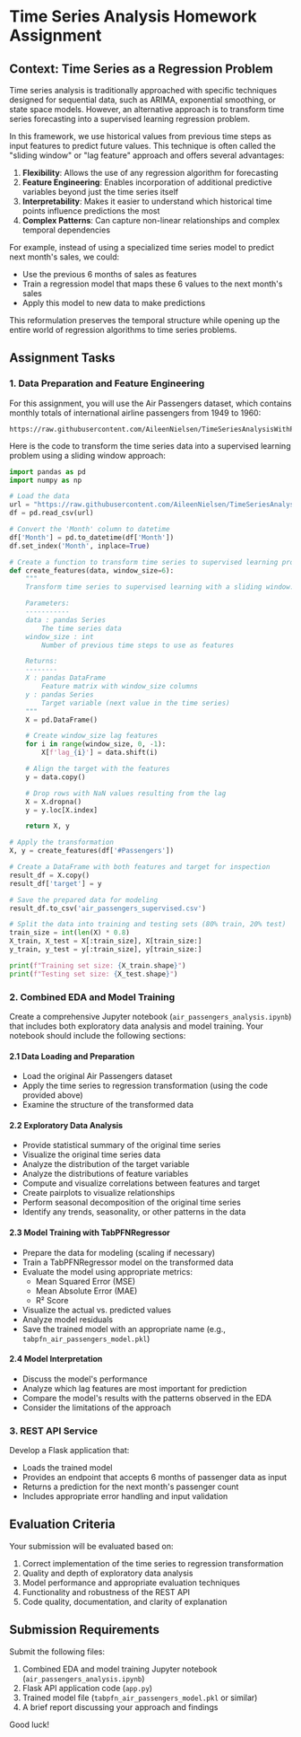 # Time Series Analysis Homework Assignment

## Context: Time Series as a Regression Problem

Time series analysis is traditionally approached with specific techniques designed for sequential data, such as ARIMA, exponential smoothing, or state space models. However, an alternative approach is to transform time series forecasting into a supervised learning regression problem.

In this framework, we use historical values from previous time steps as input features to predict future values. This technique is often called the "sliding window" or "lag feature" approach and offers several advantages:

1. **Flexibility**: Allows the use of any regression algorithm for forecasting
2. **Feature Engineering**: Enables incorporation of additional predictive variables beyond just the time series itself
3. **Interpretability**: Makes it easier to understand which historical time points influence predictions the most
4. **Complex Patterns**: Can capture non-linear relationships and complex temporal dependencies

For example, instead of using a specialized time series model to predict next month's sales, we could:

- Use the previous 6 months of sales as features
- Train a regression model that maps these 6 values to the next month's sales
- Apply this model to new data to make predictions

This reformulation preserves the temporal structure while opening up the entire world of regression algorithms to time series problems.

## Assignment Tasks

### 1. Data Preparation and Feature Engineering

For this assignment, you will use the Air Passengers dataset, which contains monthly totals of international airline passengers from 1949 to 1960:

```
https://raw.githubusercontent.com/AileenNielsen/TimeSeriesAnalysisWithPython/master/data/AirPassengers.csv
```

Here is the code to transform the time series data into a supervised learning problem using a sliding window approach:

```python
import pandas as pd
import numpy as np

# Load the data
url = "https://raw.githubusercontent.com/AileenNielsen/TimeSeriesAnalysisWithPython/master/data/AirPassengers.csv"
df = pd.read_csv(url)

# Convert the 'Month' column to datetime
df['Month'] = pd.to_datetime(df['Month'])
df.set_index('Month', inplace=True)

# Create a function to transform time series to supervised learning problem
def create_features(data, window_size=6):
    """
    Transform time series to supervised learning with a sliding window.

    Parameters:
    -----------
    data : pandas Series
        The time series data
    window_size : int
        Number of previous time steps to use as features

    Returns:
    --------
    X : pandas DataFrame
        Feature matrix with window_size columns
    y : pandas Series
        Target variable (next value in the time series)
    """
    X = pd.DataFrame()

    # Create window_size lag features
    for i in range(window_size, 0, -1):
        X[f'lag_{i}'] = data.shift(i)

    # Align the target with the features
    y = data.copy()

    # Drop rows with NaN values resulting from the lag
    X = X.dropna()
    y = y.loc[X.index]

    return X, y

# Apply the transformation
X, y = create_features(df['#Passengers'])

# Create a DataFrame with both features and target for inspection
result_df = X.copy()
result_df['target'] = y

# Save the prepared data for modeling
result_df.to_csv('air_passengers_supervised.csv')

# Split the data into training and testing sets (80% train, 20% test)
train_size = int(len(X) * 0.8)
X_train, X_test = X[:train_size], X[train_size:]
y_train, y_test = y[:train_size], y[train_size:]

print(f"Training set size: {X_train.shape}")
print(f"Testing set size: {X_test.shape}")
```

### 2. Combined EDA and Model Training

Create a comprehensive Jupyter notebook (`air_passengers_analysis.ipynb`) that includes both exploratory data analysis and model training. Your notebook should include the following sections:

#### 2.1 Data Loading and Preparation

- Load the original Air Passengers dataset
- Apply the time series to regression transformation (using the code provided above)
- Examine the structure of the transformed data

#### 2.2 Exploratory Data Analysis

- Provide statistical summary of the original time series
- Visualize the original time series data
- Analyze the distribution of the target variable
- Analyze the distributions of feature variables
- Compute and visualize correlations between features and target
- Create pairplots to visualize relationships
- Perform seasonal decomposition of the original time series
- Identify any trends, seasonality, or other patterns in the data

#### 2.3 Model Training with TabPFNRegressor

- Prepare the data for modeling (scaling if necessary)
- Train a TabPFNRegressor model on the transformed data
- Evaluate the model using appropriate metrics:
  - Mean Squared Error (MSE)
  - Mean Absolute Error (MAE)
  - R² Score
- Visualize the actual vs. predicted values
- Analyze model residuals
- Save the trained model with an appropriate name (e.g., `tabpfn_air_passengers_model.pkl`)

#### 2.4 Model Interpretation

- Discuss the model's performance
- Analyze which lag features are most important for prediction
- Compare the model's results with the patterns observed in the EDA
- Consider the limitations of the approach

### 3. REST API Service

Develop a Flask application that:

- Loads the trained model
- Provides an endpoint that accepts 6 months of passenger data as input
- Returns a prediction for the next month's passenger count
- Includes appropriate error handling and input validation

## Evaluation Criteria

Your submission will be evaluated based on:

1. Correct implementation of the time series to regression transformation
2. Quality and depth of exploratory data analysis
3. Model performance and appropriate evaluation techniques
4. Functionality and robustness of the REST API
5. Code quality, documentation, and clarity of explanation

## Submission Requirements

Submit the following files:

1. Combined EDA and model training Jupyter notebook (`air_passengers_analysis.ipynb`)
2. Flask API application code (`app.py`)
3. Trained model file (`tabpfn_air_passengers_model.pkl` or similar)
4. A brief report discussing your approach and findings

Good luck!
